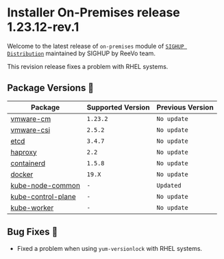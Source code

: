 # Installer On-Premises release 1.23.12-rev.1

Welcome to the latest release of `on-premises` module of [`SIGHUP Distribution`](https://github.com/sighupio/fury-distribution) maintained by SIGHUP by ReeVo team.

This revision release fixes a problem with RHEL systems.

## Package Versions 🚢

| Package                                              | Supported Version | Previous Version  |
|------------------------------------------------------|-------------------|-------------------|
| [vmware-cm](katalog/vmware-cm)                       | `1.23.2`          | `No update`       |
| [vmware-csi](katalog/vmware-csi)                     | `2.5.2`           | `No update`       |
| [etcd](roles/etcd)                                   | `3.4.7`           | `No update`       |
| [haproxy](roles/haproxy)                             | `2.2`             | `No update`       |
| [containerd](roles/containerd)                       | `1.5.8`           | `No update`       |
| [docker](roles/docker)                               | `19.X`            | `No update`       |
| [kube-node-common](roles/kube-node-common)           | `-`               | `Updated`         |
| [kube-control-plane](roles/kube-control-plane)       | `-`               | `No update`       |
| [kube-worker](roles/kube-worker)                     | `-`               | `No update`       |

## Bug Fixes 🐛

- Fixed a problem when using `yum-versionlock` with RHEL systems.
